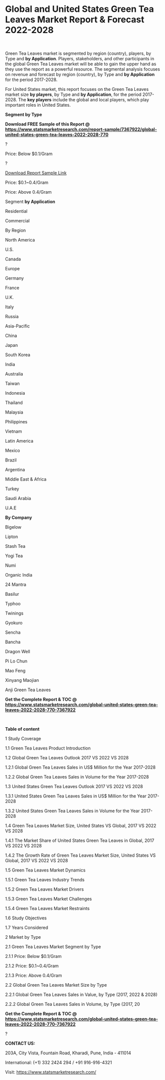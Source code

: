 <h1>Global and United States Green Tea Leaves Market Report & Forecast 2022-2028</h1><br/><p>Green Tea Leaves market is segmented by region (country), players, by Type and <strong>by Application</strong>. Players, stakeholders, and other participants in the global Green Tea Leaves market will be able to gain the upper hand as they use the report as a powerful resource. The segmental analysis focuses on revenue and forecast by region (country), by Type and <strong>by Application</strong> for the period 2017-2028.</p>
 
 
 
 <p>For United States market, this report focuses on the Green Tea Leaves market size <strong>by players</strong>, by Type and <strong>by Application</strong>, for the period 2017-2028. The <strong>key players</strong> include the global and local players, which play important roles in United States.</p>
 
 
 
 <p><strong>Segment by Type</strong></p>
 
 
 
 <div><b>Download FREE Sample of this Report @ <a href="https://www.statsmarketresearch.com/download-free-sample/7367922/global-united-states-green-tea-leaves-2022-2028-770">https://www.statsmarketresearch.com/report-sample/7367922/global-united-states-green-tea-leaves-2022-2028-770</a></b></div>
 
 
 
 <p>? </p>
 
 
 
 <p>Price: Below $0.1/Gram</p>
 
 
 
 <p>? </p>
 
 
 
 <p><a href="https://www.statsmarketresearch.com/download-free-sample/7367922/global-united-states-green-tea-leaves-2022-2028-770">Download Report Sample Link</a></p>
 
 
 
 <p>Price: $0.1~0.4/Gram</p>
 
 
 
 <p>Price: Above 0.4/Gram</p>
 
 
 
 <p>Segment <strong>by Application</strong></p>
 
 
 
 <p>Residential</p>
 
 
 
 <p>Commercial</p>
 
 
 
 <p>By Region</p>
 
 
 
 <p>North America</p>
 
 
 
 <p>U.S.</p>
 
 
 
 <p>Canada</p>
 
 
 
 <p>Europe</p>
 
 
 
 <p>Germany</p>
 
 
 
 <p>France</p>
 
 
 
 <p>U.K.</p>
 
 
 
 <p>Italy</p>
 
 
 
 <p>Russia</p>
 
 
 
 <p>Asia-Pacific</p>
 
 
 
 <p>China</p>
 
 
 
 <p>Japan</p>
 
 
 
 <p>South Korea</p>
 
 
 
 <p>India</p>
 
 
 
 <p>Australia</p>
 
 
 
 <p>Taiwan</p>
 
 
 
 <p>Indonesia</p>
 
 
 
 <p>Thailand</p>
 
 
 
 <p>Malaysia</p>
 
 
 
 <p>Philippines</p>
 
 
 
 <p>Vietnam</p>
 
 
 
 <p>Latin America</p>
 
 
 
 <p>Mexico</p>
 
 
 
 <p>Brazil</p>
 
 
 
 <p>Argentina</p>
 
 
 
 <p>Middle East & Africa</p>
 
 
 
 <p>Turkey</p>
 
 
 
 <p>Saudi Arabia</p>
 
 
 
 <p>U.A.E</p>
 
 
 
 <p><strong>By Company</strong></p>
 
 
 
 <p>Bigelow</p>
 
 
 
 <p>Lipton</p>
 
 
 
 <p>Stash Tea</p>
 
 
 
 <p>Yogi Tea</p>
 
 
 
 <p>Numi</p>
 
 
 
 <p>Organic India</p>
 
 
 
 <p>24 Mantra</p>
 
 
 
 <p>Basilur</p>
 
 
 
 <p>Typhoo</p>
 
 
 
 <p>Twinings</p>
 
 
 
 <p>Gyokuro</p>
 
 
 
 <p>Sencha</p>
 
 
 
 <p>Bancha</p>
 
 
 
 <p>Dragon Well</p>
 
 
 
 <p>Pi Lo Chun</p>
 
 
 
 <p>Mao Feng</p>
 
 
 
 <p>Xinyang Maojian</p>
 
 
 
 <p>Anji Green Tea Leaves</p>
 
 
 
 <div><b>Get the Complete Report & TOC @ <a href="https://www.statsmarketresearch.com/global-united-states-green-tea-leaves-2022-2028-770-7367922">https://www.statsmarketresearch.com/global-united-states-green-tea-leaves-2022-2028-770-7367922</a></b></div>
 
 
 
 <p><br />
 
 <b>Table of content</b></p>
 
 
 
 <p>1 Study Coverage<br />
 
 1.1 Green Tea Leaves Product Introduction<br />
 
 1.2 Global Green Tea Leaves Outlook 2017 VS 2022 VS 2028<br />
 
 1.2.1 Global Green Tea Leaves Sales in US$ Million for the Year 2017-2028<br />
 
 1.2.2 Global Green Tea Leaves Sales in Volume for the Year 2017-2028<br />
 
 1.3 United States Green Tea Leaves Outlook 2017 VS 2022 VS 2028<br />
 
 1.3.1 United States Green Tea Leaves Sales in US$ Million for the Year 2017-2028<br />
 
 1.3.2 United States Green Tea Leaves Sales in Volume for the Year 2017-2028<br />
 
 1.4 Green Tea Leaves Market Size, United States VS Global, 2017 VS 2022 VS 2028<br />
 
 1.4.1 The Market Share of United States Green Tea Leaves in Global, 2017 VS 2022 VS 2028<br />
 
 1.4.2 The Growth Rate of Green Tea Leaves Market Size, United States VS Global, 2017 VS 2022 VS 2028<br />
 
 1.5 Green Tea Leaves Market Dynamics<br />
 
 1.5.1 Green Tea Leaves Industry Trends<br />
 
 1.5.2 Green Tea Leaves Market Drivers<br />
 
 1.5.3 Green Tea Leaves Market Challenges<br />
 
 1.5.4 Green Tea Leaves Market Restraints<br />
 
 1.6 Study Objectives<br />
 
 1.7 Years Considered<br />
 
 2 Market by Type<br />
 
 2.1 Green Tea Leaves Market Segment by Type<br />
 
 2.1.1 Price: Below $0.1/Gram<br />
 
 2.1.2 Price: $0.1~0.4/Gram<br />
 
 2.1.3 Price: Above 0.4/Gram<br />
 
 2.2 Global Green Tea Leaves Market Size by Type<br />
 
 2.2.1 Global Green Tea Leaves Sales in Value, by Type (2017, 2022 & 2028)<br />
 
 2.2.2 Global Green Tea Leaves Sales in Volume, by Type (2017, 20</p>
 
 
 
 <div><b>Get the Complete Report & TOC @ <a href="https://www.statsmarketresearch.com/global-united-states-green-tea-leaves-2022-2028-770-7367922">https://www.statsmarketresearch.com/global-united-states-green-tea-leaves-2022-2028-770-7367922</a></b></div>
 
 
 
 <p>? </p>
 
 
 
 <p><b>CONTACT US:</b><br />
 
 203A, City Vista, Fountain Road, Kharadi, Pune, India - 411014<br />
 
 International: (+1) 332 2424 294 / +91 916-916-4321<br />
 
 Visit: <a href="https://www.statsmarketresearch.com/">https://www.statsmarketresearch.com/</a></p>